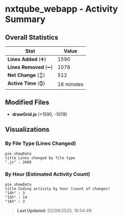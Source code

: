 # nxtqube_webapp - Activity Summary 

## Overall Statistics

| Stat                   | Value                                                             |
| ---------------------- | ----------------------------------------------------------------- |
| **Lines Added** (➕)   | 1590                                          |
| **Lines Removed** (➖) | 1078                                        |
| **Net Change** (↕)    | 512                |
| **Active Time** (⌚)   | 16 minutes |


## Modified Files
- **drawGrid.js** (+1590, -1078)

## Visualizations

### By File Type (Lines Changed)

```mermaid
pie showData
title Lines changed by file type
".js" : 2668
```

### By Hour (Estimated Activity Count)

```mermaid
pie showData
title Coding activity by hour (count of changes)
"14h" : 3
"15h" : 14
"16h" : 3
```


> **Last Updated:** 02/09/2025, 16:54:49